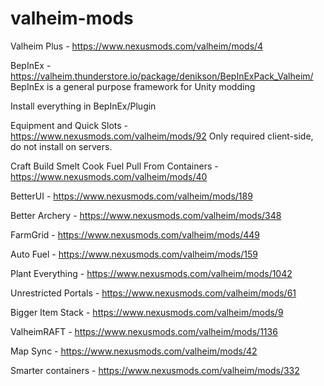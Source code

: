 # valheim-mods

Valheim Plus - https://www.nexusmods.com/valheim/mods/4

BepInEx - https://valheim.thunderstore.io/package/denikson/BepInExPack_Valheim/
BepInEx is a general purpose framework for Unity modding

Install everything in BepInEx/Plugin 

Equipment and Quick Slots - https://www.nexusmods.com/valheim/mods/92
Only required client-side, do not install on servers.

Craft Build Smelt Cook Fuel Pull From Containers - https://www.nexusmods.com/valheim/mods/40

BetterUI - https://www.nexusmods.com/valheim/mods/189

Better Archery - https://www.nexusmods.com/valheim/mods/348

FarmGrid - https://www.nexusmods.com/valheim/mods/449

Auto Fuel - https://www.nexusmods.com/valheim/mods/159

Plant Everything - https://www.nexusmods.com/valheim/mods/1042

Unrestricted Portals - https://www.nexusmods.com/valheim/mods/61

Bigger Item Stack - https://www.nexusmods.com/valheim/mods/9

ValheimRAFT - https://www.nexusmods.com/valheim/mods/1136

Map Sync - https://www.nexusmods.com/valheim/mods/42

Smarter containers - https://www.nexusmods.com/valheim/mods/332



